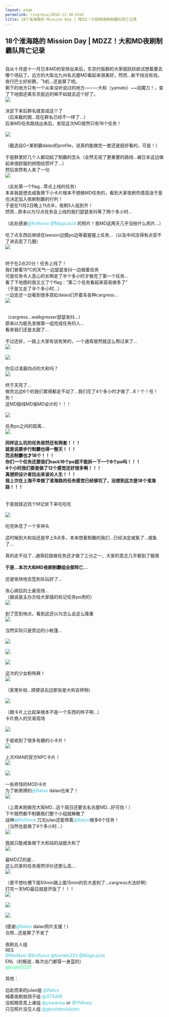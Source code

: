 ```yaml
---
layout: page
permalink: /ingress/2016-11-30.html
title: 18个淮海路的 Mission Day | MDZZ！大和MD夜刷制霸队阵亡记录
---
```


## 18个淮海路的 Mission Day | MDZZ！大和MD夜刷制霸队阵亡记录

<br>自从十月底十一月日本MD的安排出来后，东京约饭群的大家就跃跃欲试想着要去哪个场玩了。远方的大阪北九州名古屋MD看起来很美好，然而...新干线没有钱，夜行巴士好折腾，飞机...还是算了吧。  
剩下的地方只有一个从来没听说过的地方———大和（yamato）~~阎魔刀！，查了下地图还离东京挺近的嘛不如就去这个好了。
<br>
<img src="/ingress/2016-11-30/image001.jpg">
<br>
<br>决定下来后群名就变成这个了
<br>（后来截的图...现在群名已经不一样了...）
<br>
后来MD任务路线出来后，发现这次MD居然只有18个任务！  
<br>
<img src="/ingress/2016-11-30/image002.png">
<br>
<br>（截选自G+某制霸dalao的profile，说真的能做完一套还是挺好看的，可是！）  
<br>于是群里好几个人都动起了制霸的念头（全然无视了更重要的路线...被日本这边做起来很舒服的拼图给惯坏了...）
<br>然后突然有人来了一句
<br>
<img src="/ingress/2016-11-30/image003.jpg">
<br>
<br>（此处第一个flag…零点上线的任务）
<br>本来我是想去咸鱼换下小卡片根本不想做MD任务的，看到大家夜刷热情高涨于是也决定加入夜刷制霸的行列！
<br>于是在11月2日晚上11点半，夜刷5人组到齐！
<br>然而...原本以为12点任务会上线的我们瑟瑟发抖等了两个多小时...  
<br>（此处感谢<span style="color:#31c2d8">@Kniforce @Magicacid</span> 的照片！我MD这两天几乎没拍什么照片...）  
<br>吃了点东西后继续在lawson边摸po边等着猩猩上任务...（以及中间冻得有点受不了进去逛了几圈）
<br>
<img src="/ingress/2016-11-30/image004.jpg">
<br>
<br>
<br>终于在2点20分！任务上线了！
<br>我们冒着15℃的天气一边瑟瑟发抖一边做着任务
<br>可是任务令人恶心的长啊走了半个多小时才做完了第一个任务…
<br>看了下地图的我又立了个flag：“第二个任务看起来容易做多了”
<br>（于是又走了半个多小时…）
<br>一边走还一边看到很多霓虹dalao们开着车各种cargress…
<br>
<img src="/ingress/2016-11-30/image005.jpg">
<br>
<br>
<br>（cargress...walkgresser瑟瑟发抖...）
<br>原来以为能先发做第一组完成任务的人...
<br>看来我们还是太甜了...
<br>
<br>不过还好，一路上大家有说有笑的，一个通宵居然就这么熬过来了...
<br>
<img src="/ingress/2016-11-30/image006.jpg">
<br>
<br>
<img src="/ingress/2016-11-30/image007.jpg">
<br>
<br>你见过凌晨四点的大和吗？
<br>
<img src="/ingress/2016-11-30/image008.jpg">
<br>
<br>终于天亮了...
<br>做完北边6个的我们累得都走不动了...我们花了4个多小时才做了...6！个！任！务！
<br>这MD路线MD谁MD设计的！！！  
<br>
<img src="/ingress/2016-11-30/image009.jpg">
<br>
<br>任务po之间的距离…
<br>
<img src="/ingress/2016-11-30/image010.jpg">
<br>
<br>**同样这么坑的任务居然还有两套！！！**
<br>**就是说要步行制霸也得一整天！！！**
<br>**而且制霸也才18个！！！**
<br>**你们一个任务还要我们hack16个po就不能拆一下一个8个po吗！！！**
<br>**4个小时我们要是做了12个感觉还好很多啊！！！**
<br>**真想把设计者拉出来谈论人生！！！**
<br>**我上次在上海不幸做了淮海路的任务感觉已经够坑了，没想到这次是18个淮海路！！！**  
<br>
<br>于是就就近找个M记坐下来吃吃吃  
<br>
<img src="/ingress/2016-11-30/image011.jpg">
<br>
<br>吃完休息了一个多钟头  
<br>这时候到大和站还是早上8点多，本来想着制霸的我们...已经决定咸鱼了...咸鱼了...  
<br>真的走不动了…通宵赶路做任务还才做了三分之一，大家的意志几乎都到了极限  
<br>**于是…本次大和MD夜刷制霸组全部阵亡…**  
<br>还是愉快地去签到处玩好了…
<br>
<br>丧心病狂的土豪现场…
<br>（据说是主办方给大家插的标记任务po用的）
<br>
<img src="/ingress/2016-11-30/image012.jpg">
<br>
<br>到了签到地点，看到这还以为怎么会这么隆重
<br>
<img src="/ingress/2016-11-30/image013.jpg">
<br>
<br>当然实际只是旁边的小帐篷…  
<br>
<img src="/ingress/2016-11-30/image014.jpg">
<br>
<br>
<img src="/ingress/2016-11-30/image015.jpg">
<br>
<br>
<img src="/ingress/2016-11-30/image016.jpg">
<br>
<br>这次的少女粉特典！
<br>
<img src="/ingress/2016-11-30/image017.jpg">
<br>
<br>（家里补拍…顺便说右边那张是大和吉祥物）  
<br>
<img src="/ingress/2016-11-30/image018.jpg">
<br>
<br>（跟卡片上比起来根本不是一个东西的样子啊…）
<br>卡片商人的交易现场  
<br>
<img src="/ingress/2016-11-30/image019.jpg">
<br>
<br>于是收到了很多有趣的小卡片！
<br>
<img src="/ingress/2016-11-30/image020.jpg">
<br>
<br>上次XMA的官方NPC卡片！
<br>
<img src="/ingress/2016-11-30/image021.jpg">
<br>
<br>
<img src="/ingress/2016-11-30/image022.jpg">
<br>
<br>一些奇怪的MOD卡片
<br>为了刷黑牌的<span style="color:#31c2d8">@Ratoo</span> dalao也来了！
<br>
<img src="/ingress/2016-11-30/image023.jpg">
<br>
<br>（上周末刚做完大阪MD…这个周日还要去名古屋MD…好可怕！）
<br>下午既然都不制霸我们整个小组就解散了
<br>战神<span style="color:#31c2d8">@Kniforce</span> 刀叉julao还能带着<span style="color:#31c2d8">@Ratoo</span>做多6个任务！
<br>（当然也是做了4个多小时…）
<br>
<img src="/ingress/2016-11-30/image024.jpg">
<br>
<br>我就只能咸鱼做下大和站的战舰大和了
<br>
<img src="/ingress/2016-11-30/image025.jpg">
<br>
<br>最MDZZ的是…
<br>这么坑爹的任务居然评价还那么高…
<br>
<img src="/ingress/2016-11-30/image026.jpg">
<br>
<br>（更不想吐槽下面50min跟上面15min的巨大差别了…cargress大法好啊）
<br>打完一天MD最后就是开饭了！！！
<br>
<img src="/ingress/2016-11-30/image027.jpg">
<br>
<br>
<img src="/ingress/2016-11-30/image028.jpg">
<br>
<br>
<img src="/ingress/2016-11-30/image029.jpg">
<br>
<br>(感谢<span style="color:#31c2d8">@Ratoo</span> dalao照片支援！)
<br>合照…还是算了不发了
<br>
<br>夜刷五人组
<br>RES
<br><span style="color:#31c2d8">@ReiiNoki @Kniforce @tomato233 @Magicacid</span>
<br>ENL（的叛徒...每次出门都穿一身蓝的）
<br><span style="color:#10ff7e">@xuan12321</span>
<br>
<br>其他：  
<br>远赴而来的julao组 <span style="color:#31c2d8">@Ratoo</span>
<br>喊着夜刷放鸽子组 <span style="color:#31c2d8">@GTXAIR</span>
<br>没假期乖乖上课组 <span style="color:#31c2d8">@yowanep</span> or <span style="color:#31c2d8"> @YMloop</span>
<br>只见照片没见人组 <span style="color:#31c2d8">@ghostdevildoom</span>
